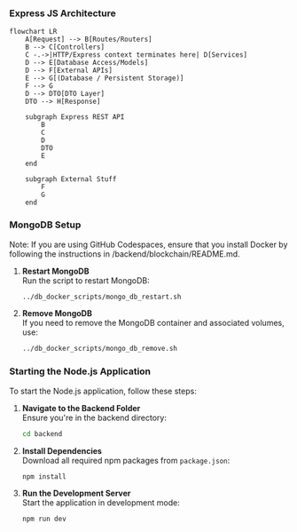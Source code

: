 ### Express JS Architecture

```mermaid
flowchart LR
    A[Request] --> B[Routes/Routers]
    B --> C[Controllers]
    C -.->|HTTP/Express context terminates here| D[Services]
    D --> E[Database Access/Models]
    D --> F[External APIs]
    E --> G[(Database / Persistent Storage)]
    F --> G
    D --> DTO[DTO Layer]
    DTO --> H[Response]

    subgraph Express REST API
        B
        C
        D
        DTO
        E
    end

    subgraph External Stuff
        F
        G
    end

```

### MongoDB Setup

Note: If you are using GitHub Codespaces, ensure that you install Docker by following the instructions in /backend/blockchain/README.md.

1. **Restart MongoDB**  
   Run the script to restart MongoDB:

   ```bash
   ../db_docker_scripts/mongo_db_restart.sh
   ```

2. **Remove MongoDB**  
   If you need to remove the MongoDB container and associated volumes, use:
   ```bash
   ../db_docker_scripts/mongo_db_remove.sh
   ```

### Starting the Node.js Application

To start the Node.js application, follow these steps:

1. **Navigate to the Backend Folder**  
   Ensure you're in the backend directory:

   ```bash
   cd backend
   ```

2. **Install Dependencies**  
   Download all required npm packages from `package.json`:

   ```bash
   npm install
   ```

3. **Run the Development Server**  
   Start the application in development mode:
   ```bash
   npm run dev
   ```
